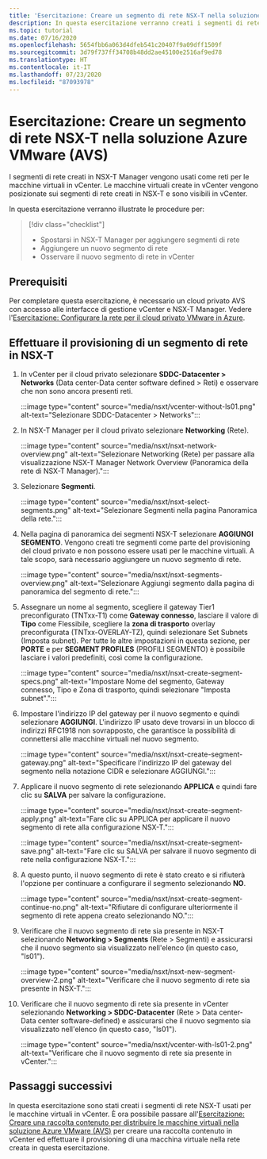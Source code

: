 ```yaml
---
title: 'Esercitazione: Creare un segmento di rete NSX-T nella soluzione Azure VMware (AVS)'
description: In questa esercitazione verranno creati i segmenti di rete NSX-T usati per le macchine virtuali in vCenter
ms.topic: tutorial
ms.date: 07/16/2020
ms.openlocfilehash: 5654fbb6a063d4dfeb541c20407f9a09dff1509f
ms.sourcegitcommit: 3d79f737ff34708b48dd2ae45100e2516af9ed78
ms.translationtype: HT
ms.contentlocale: it-IT
ms.lasthandoff: 07/23/2020
ms.locfileid: "87093978"
---
```

# <a name="tutorial-create-an-nsx-t-network-segment-in-azure-vmware-solution-avs"></a>Esercitazione: Creare un segmento di rete NSX-T nella soluzione Azure VMware (AVS)

I segmenti di rete creati in NSX-T Manager vengono usati come reti per le macchine virtuali in vCenter. Le macchine virtuali create in vCenter vengono posizionate sui segmenti di rete creati in NSX-T e sono visibili in vCenter.

In questa esercitazione verranno illustrate le procedure per:

> [!div class="checklist"]
> * Spostarsi in NSX-T Manager per aggiungere segmenti di rete
> * Aggiungere un nuovo segmento di rete
> * Osservare il nuovo segmento di rete in vCenter

## <a name="prerequisites"></a>Prerequisiti

Per completare questa esercitazione, è necessario un cloud privato AVS con accesso alle interfacce di gestione vCenter e NSX-T Manager. Vedere l'[Esercitazione: Configurare la rete per il cloud privato VMware in Azure](tutorial-configure-networking.md).

## <a name="provision-a-network-segment-in-nsx-t"></a>Effettuare il provisioning di un segmento di rete in NSX-T

1. In vCenter per il cloud privato selezionare **SDDC-Datacenter > Networks** (Data center-Data center software defined > Reti) e osservare che non sono ancora presenti reti.

   :::image type="content" source="media/nsxt/vcenter-without-ls01.png" alt-text="Selezionare SDDC-Datacenter > Networks":::

1. In NSX-T Manager per il cloud privato selezionare **Networking** (Rete).

   :::image type="content" source="media/nsxt/nsxt-network-overview.png" alt-text="Selezionare Networking (Rete) per passare alla visualizzazione NSX-T Manager Network Overview (Panoramica della rete di NSX-T Manager).":::

1. Selezionare **Segmenti**.

   :::image type="content" source="media/nsxt/nsxt-select-segments.png" alt-text="Selezionare Segmenti nella pagina Panoramica della rete.":::

1. Nella pagina di panoramica dei segmenti NSX-T selezionare **AGGIUNGI SEGMENTO**. Vengono creati tre segmenti come parte del provisioning del cloud privato e non possono essere usati per le macchine virtuali.  A tale scopo, sarà necessario aggiungere un nuovo segmento di rete.

   :::image type="content" source="media/nsxt/nsxt-segments-overview.png" alt-text="Selezionare Aggiungi segmento dalla pagina di panoramica del segmento di rete.":::

1. Assegnare un nome al segmento, scegliere il gateway Tier1 preconfigurato (TNTxx-T1) come **Gateway connesso**, lasciare il valore di **Tipo** come Flessibile, scegliere la **zona di trasporto** overlay preconfigurata (TNTxx-OVERLAY-TZ), quindi selezionare Set Subnets (Imposta subnet). Per tutte le altre impostazioni in questa sezione, per **PORTE** e per **SEGMENT PROFILES** (PROFILI SEGMENTO) è possibile lasciare i valori predefiniti, così come la configurazione.

   :::image type="content" source="media/nsxt/nsxt-create-segment-specs.png" alt-text="Impostare Nome del segmento, Gateway connesso, Tipo e Zona di trasporto, quindi selezionare "Imposta subnet".":::

1. Impostare l'indirizzo IP del gateway per il nuovo segmento e quindi selezionare **AGGIUNGI**. L'indirizzo IP usato deve trovarsi in un blocco di indirizzi RFC1918 non sovrapposto, che garantisce la possibilità di connettersi alle macchine virtuali nel nuovo segmento.

   :::image type="content" source="media/nsxt/nsxt-create-segment-gateway.png" alt-text="Specificare l'indirizzo IP del gateway del segmento nella notazione CIDR e selezionare AGGIUNGI.":::

1. Applicare il nuovo segmento di rete selezionando **APPLICA** e quindi fare clic su **SALVA** per salvare la configurazione.

   :::image type="content" source="media/nsxt/nsxt-create-segment-apply.png" alt-text="Fare clic su APPLICA per applicare il nuovo segmento di rete alla configurazione NSX-T.":::

   :::image type="content" source="media/nsxt/nsxt-create-segment-save.png" alt-text="Fare clic su SALVA per salvare il nuovo segmento di rete nella configurazione NSX-T.":::

1. A questo punto, il nuovo segmento di rete è stato creato e si rifiuterà l'opzione per continuare a configurare il segmento selezionando **NO**.

   :::image type="content" source="media/nsxt/nsxt-create-segment-continue-no.png" alt-text="Rifiutare di configurare ulteriormente il segmento di rete appena creato selezionando NO.":::

1. Verificare che il nuovo segmento di rete sia presente in NSX-T selezionando **Networking > Segments** (Rete > Segmenti) e assicurarsi che il nuovo segmento sia visualizzato nell'elenco (in questo caso, "ls01").

   :::image type="content" source="media/nsxt/nsxt-new-segment-overview-2.png" alt-text="Verificare che il nuovo segmento di rete sia presente in NSX-T.":::

1. Verificare che il nuovo segmento di rete sia presente in vCenter selezionando **Networking > SDDC-Datacenter** (Rete > Data center- Data center software-defined) e assicurarsi che il nuovo segmento sia visualizzato nell'elenco (in questo caso, "ls01").

   :::image type="content" source="media/nsxt/vcenter-with-ls01-2.png" alt-text="Verificare che il nuovo segmento di rete sia presente in vCenter.":::

## <a name="next-steps"></a>Passaggi successivi

In questa esercitazione sono stati creati i segmenti di rete NSX-T usati per le macchine virtuali in vCenter. È ora possibile passare all'[Esercitazione: Creare una raccolta contenuto per distribuire le macchine virtuali nella soluzione Azure VMware (AVS)](tutorial-deploy-vm-content-library.md) per creare una raccolta contenuto in vCenter ed effettuare il provisioning di una macchina virtuale nella rete creata in questa esercitazione.

<!-- LINKS - external-->

<!-- LINKS - internal -->
